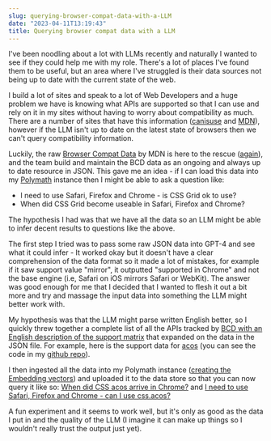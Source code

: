 ```yaml
---
slug: querying-browser-compat-data-with-a-LLM
date: "2023-04-11T13:19:43"
title: Querying browser compat data with a LLM
---
```


I've been noodling about a lot with LLMs recently and naturally I wanted to see if they could help me with my role. There's a lot of places I've found them to be useful, but an area where I've struggled is their data sources not being up to date with the current state of the web.

I build a lot of sites and speak to a lot of Web Developers and a huge problem we have is knowing what APIs are supported so that I can use and rely on it in my sites without having to worry about compatibility as much. There are a number of sites that have this information ([canisuse](https://caniuse.com) and [MDN](https://developer.mozilla.org/en-US/)), however if the LLM isn't up to date on the latest state of browsers then we can't query compatibility information.

Luckily, the raw [Browser Compat Data](https://github.com/mdn/browser-compat-data) by MDN is here to the rescue ([again](https://paul.kinlan.me/what-is-new-on-the-web/)), and the team build and maintain the BCD data as an ongoing and always up to date resource in JSON. This gave me an idea - if I can load this data into my [Polymath](https://github.com/polymath-ai/polymath-ai) instance then I might be able to ask a question like:

- I need to use Safari, Firefox and Chrome - is CSS Grid ok to use?
- When did CSS Grid become useable in Safari, Firefox and Chrome?

The hypothesis I had was that we have all the data so an LLM might be able to infer decent results to questions like the above.

The first step I tried was to pass some raw JSON data into GPT-4 and see what it could infer - It worked okay but it doesn't have a clear comprehension of the data format so it made a lot of mistakes, for example if it saw support value "mirror", it outputted "supported in Chrome" and not the base engine (i.e, Safari on iOS mirrors Safari or WebKit). The answer was good enough for me that I decided that I wanted to flesh it out a bit more and try and massage the input data into something the LLM might better work with.

My hypothesis was that the LLM might parse written English better, so I quickly threw together a complete list of all the APIs tracked by [BCD with an English description of the support matrix](https://bcd-training.deno.dev/) that expanded on the data in the JSON file. For example, here is the support data for [acos](https://bcd-training.deno.dev/feature?id=css.types.acos) (you can see the code in my [github repo](https://github.com/PaulKinlan/bcd-training)).

I then ingested all the data into my Polymath instance ([creating the Embedding vectors](https://paul.kinlan.me/building-ask-paul/)) and uploaded it to the data store so that you can now query it like so: [When did CSS acos arrive in Chrome?](https://paul.kinlan.me/ask-paul?query=When+did+CSS+acos+arrive+in+Chrome%3F) and [I need to use Safari, Firefox and Chrome - can I use css.acos?](https://paul.kinlan.me/ask-paul?query=I+need+to+use+Safari%2C+Firefox+and+Chrome+-+can+I+use+css.acos%3F)

A fun experiment and it seems to work well, but it's only as good as the data I put in and the quality of the LLM (I imagine it can make up things so I wouldn't really trust the output just yet).
